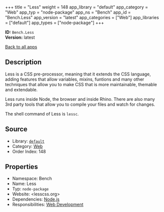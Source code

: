 ﻿+++
title = "Less"
weight = 148
app_library = "default"
app_category = "Web"
app_typ = "node-package"
app_ns = "Bench"
app_id = "Bench.Less"
app_version = "latest"
app_categories = ["Web"]
app_libraries = ["default"]
app_types = ["node-package"]
+++

**ID:** `Bench.Less`  
**Version:** latest  
<!--more-->

[Back to all apps](/apps/)

## Description
Less is a CSS pre-processor, meaning that it extends the CSS language,
adding features that allow variables, mixins, funtions and many other techniques
that allow you to make CSS that is more maintainable, themable and extendable.

Less runs inside Node, the browser and inside Rhino.
There are also many 3rd party tools that allow you to compile your files and watch for changes.


The shell command of Less is `lessc`.

## Source

* Library: [`default`](/app_libraries/default)
* Category: [Web](/app_categories/web)
* Order Index: 148

## Properties

* Namespace: Bench
* Name: Less
* Typ: `node-package`
* Website: <lesscss.org>
* Dependencies: [Node.js](/apps/Bench.Node)
* Responsibilities: [Web Development](/apps/Bench.Group.WebDevelopment)

